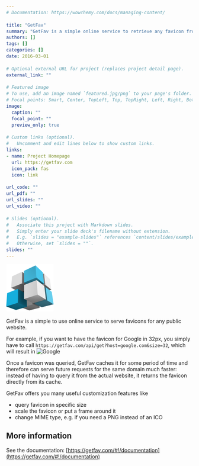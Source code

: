 ```yaml
---
# Documentation: https://wowchemy.com/docs/managing-content/

title: "GetFav"
summary: "GetFav is a simple online service to retrieve any favicon from every public website"
authors: []
tags: []
categories: []
date: 2016-03-01

# Optional external URL for project (replaces project detail page).
external_link: ""

# Featured image
# To use, add an image named `featured.jpg/png` to your page's folder.
# Focal points: Smart, Center, TopLeft, Top, TopRight, Left, Right, BottomLeft, Bottom, BottomRight.
image:
  caption: ""
  focal_point: ""
  preview_only: true

# Custom links (optional).
#   Uncomment and edit lines below to show custom links.
links:
- name: Project Homepage
  url: https://getfav.com
  icon_pack: fas
  icon: link

url_code: ""
url_pdf: ""
url_slides: ""
url_video: ""

# Slides (optional).
#   Associate this project with Markdown slides.
#   Simply enter your slide deck's filename without extension.
#   E.g. `slides = "example-slides"` references `content/slides/example-slides.md`.
#   Otherwise, set `slides = ""`.
slides: ""
---
```

![GetFav](./logo.png)

GetFav is a simple to use online service to serve favicons for any public website. 

For example, if you want to have the favicon for Google in 32px, you simply have to call `https://getfav.com/api/get?host=google.com&size=32`, which will result in ![Google](https://getfav.com/api/get?host=google.com&size=32)

Once a favicon was queried, GetFav caches it for some period of time and therefore can serve future requests for the same domain much faster: instead of having to query it from the actual website, it returns the favicon directly from its cache.

GetFav offers you many useful customization features like
* query favicon in specific size
* scale the favicon or put a frame around it
* change MIME type, e.g. if you need a PNG instead of an ICO

## More information
See the documentation: [https://getfav.com/#!/documentation](https://getfav.com/#!/documentation)